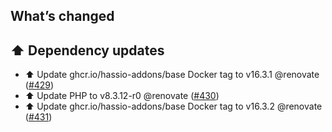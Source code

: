 ## What’s changed

## ⬆️ Dependency updates

- ⬆️ Update ghcr.io/hassio-addons/base Docker tag to v16.3.1 @renovate ([#429](https://github.com/Vioneta/addon-tasmoadmin/pull/429))
- ⬆️ Update PHP to v8.3.12-r0 @renovate ([#430](https://github.com/Vioneta/addon-tasmoadmin/pull/430))
- ⬆️ Update ghcr.io/hassio-addons/base Docker tag to v16.3.2 @renovate ([#431](https://github.com/Vioneta/addon-tasmoadmin/pull/431))
